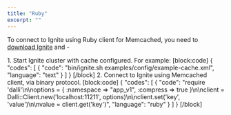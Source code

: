 ```yaml
---
title: "Ruby"
excerpt: ""
---
```

To connect to Ignite using Ruby client for Memcached, you need to [download Ignite](https://ignite.incubator.apache.org/download.html) and - 

1\. Start Ignite cluster with cache configured. For example:
[block:code]
{
  "codes": [
    {
      "code": "bin/ignite.sh examples/config/example-cache.xml",
      "language": "text"
    }
  ]
}
[/block]
2\. Connect to Ignite using  Memcached client, via binary protocol.
[block:code]
{
  "codes": [
    {
      "code": "require 'dalli'\n\noptions = { :namespace => \"app_v1\", :compress => true }\n\nclient = Dalli::Client.new('localhost:11211', options)\n\nclient.set('key', 'value')\n\nvalue = client.get('key')",
      "language": "ruby"
    }
  ]
}
[/block]